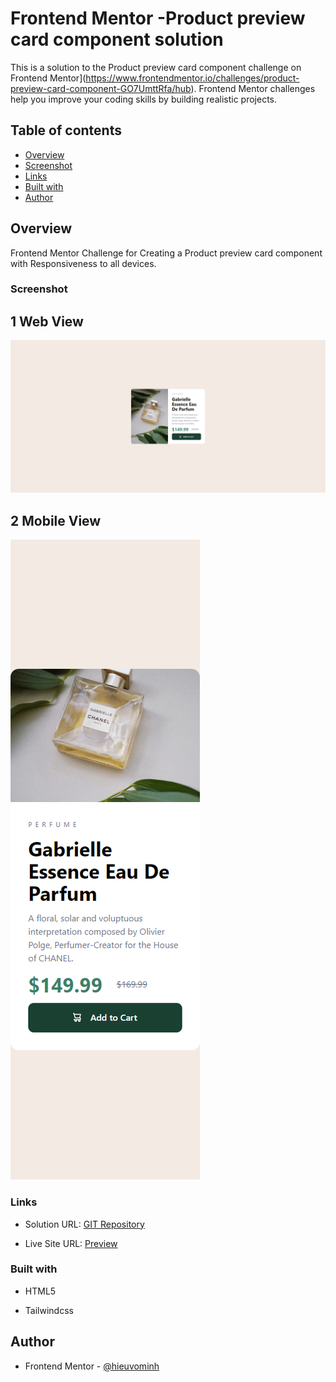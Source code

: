 # Frontend Mentor -Product preview card component solution

This is a solution to the Product preview card component challenge on Frontend Mentor](https://www.frontendmentor.io/challenges/product-preview-card-component-GO7UmttRfa/hub). Frontend Mentor challenges help you improve your coding skills by building realistic projects.

## Table of contents

- [Overview](#overview)
- [Screenshot](#screenshot)
- [Links](#links)
- [Built with](#built-with)
- [Author](#author)

## Overview

Frontend Mentor Challenge for Creating a Product preview card component with Responsiveness to all devices.

### Screenshot

## 1 Web View
![Image Web](images/desktop.PNG)

## 2 Mobile View
![Image Mobile](images/mobile.PNG)

### Links

- Solution URL: [GIT Repository](https://github.com/hieuvominh/product-preview-card)

- Live Site URL: [Preview](https://product-preview-card-sage-two.vercel.app/)

### Built with

- HTML5

- Tailwindcss

## Author

- Frontend Mentor - [@hieuvominh](https://www.frontendmentor.io/profile/hieuvominh)
